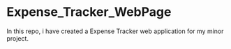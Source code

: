 # Expense_Tracker_WebPage
In this repo, i have created a Expense Tracker web application for my minor project.
